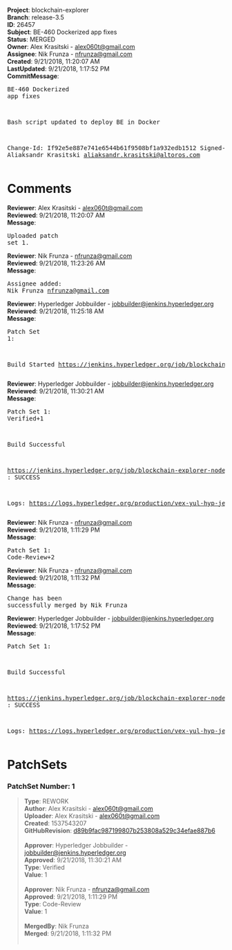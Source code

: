 <strong>Project</strong>: blockchain-explorer<br><strong>Branch</strong>: release-3.5<br><strong>ID</strong>: 26457<br><strong>Subject</strong>: BE-460 Dockerized app fixes<br><strong>Status</strong>: MERGED<br><strong>Owner</strong>: Alex Krasitski - alex060t@gmail.com<br><strong>Assignee</strong>: Nik Frunza - nfrunza@gmail.com<br><strong>Created</strong>: 9/21/2018, 11:20:07 AM<br><strong>LastUpdated</strong>: 9/21/2018, 1:17:52 PM<br><strong>CommitMessage</strong>:<br><pre>BE-460 Dockerized app fixes

Bash script updated to deploy BE in Docker

Change-Id: If92e5e887e741e6544b61f9508bf1a932edb1512
Signed-off-by: Aliaksandr Krasitski <aliaksandr.krasitski@altoros.com>
</pre><h1>Comments</h1><strong>Reviewer</strong>: Alex Krasitski - alex060t@gmail.com<br><strong>Reviewed</strong>: 9/21/2018, 11:20:07 AM<br><strong>Message</strong>: <pre>Uploaded patch set 1.</pre><strong>Reviewer</strong>: Nik Frunza - nfrunza@gmail.com<br><strong>Reviewed</strong>: 9/21/2018, 11:23:26 AM<br><strong>Message</strong>: <pre>Assignee added: Nik Frunza <nfrunza@gmail.com></pre><strong>Reviewer</strong>: Hyperledger Jobbuilder - jobbuilder@jenkins.hyperledger.org<br><strong>Reviewed</strong>: 9/21/2018, 11:25:18 AM<br><strong>Message</strong>: <pre>Patch Set 1:

Build Started https://jenkins.hyperledger.org/job/blockchain-explorer-node6-verify-x86_64/471/</pre><strong>Reviewer</strong>: Hyperledger Jobbuilder - jobbuilder@jenkins.hyperledger.org<br><strong>Reviewed</strong>: 9/21/2018, 11:30:21 AM<br><strong>Message</strong>: <pre>Patch Set 1: Verified+1

Build Successful 

https://jenkins.hyperledger.org/job/blockchain-explorer-node6-verify-x86_64/471/ : SUCCESS

Logs: https://logs.hyperledger.org/production/vex-yul-hyp-jenkins-3/blockchain-explorer-node6-verify-x86_64/471</pre><strong>Reviewer</strong>: Nik Frunza - nfrunza@gmail.com<br><strong>Reviewed</strong>: 9/21/2018, 1:11:29 PM<br><strong>Message</strong>: <pre>Patch Set 1: Code-Review+2</pre><strong>Reviewer</strong>: Nik Frunza - nfrunza@gmail.com<br><strong>Reviewed</strong>: 9/21/2018, 1:11:32 PM<br><strong>Message</strong>: <pre>Change has been successfully merged by Nik Frunza</pre><strong>Reviewer</strong>: Hyperledger Jobbuilder - jobbuilder@jenkins.hyperledger.org<br><strong>Reviewed</strong>: 9/21/2018, 1:17:52 PM<br><strong>Message</strong>: <pre>Patch Set 1:

Build Successful 

https://jenkins.hyperledger.org/job/blockchain-explorer-node6-merge-x86_64/264/ : SUCCESS

Logs: https://logs.hyperledger.org/production/vex-yul-hyp-jenkins-3/blockchain-explorer-node6-merge-x86_64/264</pre><h1>PatchSets</h1><h3>PatchSet Number: 1</h3><blockquote><strong>Type</strong>: REWORK<br><strong>Author</strong>: Alex Krasitski - alex060t@gmail.com<br><strong>Uploader</strong>: Alex Krasitski - alex060t@gmail.com<br><strong>Created</strong>: 1537543207<br><strong>GitHubRevision</strong>: [d89b9fac987199807b253808a529c34efae887b6](https://github.com/hyperledger/blockchain-explorer/commit/d89b9fac987199807b253808a529c34efae887b6)<br><br><strong>Approver</strong>: Hyperledger Jobbuilder - jobbuilder@jenkins.hyperledger.org<br><strong>Approved</strong>: 9/21/2018, 11:30:21 AM<br><strong>Type</strong>: Verified<br><strong>Value</strong>: 1<br><br><strong>Approver</strong>: Nik Frunza - nfrunza@gmail.com<br><strong>Approved</strong>: 9/21/2018, 1:11:29 PM<br><strong>Type</strong>: Code-Review<br><strong>Value</strong>: 1<br><br><strong>MergedBy</strong>: Nik Frunza<br><strong>Merged</strong>: 9/21/2018, 1:11:32 PM<br><br></blockquote>